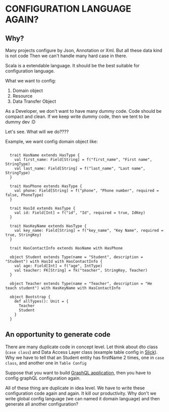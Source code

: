 # CONFIGURATION LANGUAGE AGAIN?

## Why?
Many projects configure by Json, Annotation or Xml. But all these data kind is not code
Then we can't handle many hard case in there.

Scala is a extendable language. It should be the best suitable for configuration language.

What we want to config:
1. Domain object
2. Resource
3. Data Transfer Object

As a Developer, we don't want to have many dummy code. Code should be compact and clean. If we keep 
write dummy code, then we tent to be dummy dev :D

Let's see. What will we do????

Example, we want config domain object like:
```aidl
  
  trait HasName extends HasType {
    val first_name: Field[String] = f("first_name", "First name", StringType)
    val last_name: Field[String] = f("last_name", "Last name", StringType)
  }
  
  trait HasPhone extends HasType {
    val phone: Field[String] = f("phone", "Phone number", required = false, PhoneType)
  }
  
  trait HasId extends HasType {
    val id: Field[Int] = f("id", "Id", required = true, IdKey)
  }
  
  trait HasKeyName extends HasType {
    val key_name: Field[String] = f("key_name", "Key Name", required = true, StringKey)
  }
  
  trait HasContactInfo extends HasName with HasPhone
  
  object Student extends Type(name = "Student", description = "Student") with HasId with HasContactInfo {
    val age: Field[Int] = f("age", IntType)
    val teacher: FK[String] = fk("teacher", StringKey, Teacher)
  }
  
  object Teacher extends Type(name = "Teacher", description = "He teach student") with HasKeyName with HasContactInfo
  
  object Bootstrap {
    def allTypes(): Unit = {
      Teacher
      Student
    }
  }

```

## An opportunity to generate code

There are many duplicate code in concept level. Let think about dto class (`case class`) and
Data Access Layer class (example table config in [Slick](http://slick.lightbend.com/doc/3.0.0/gettingstarted.html)). Why we have to tell that an Student entity has
firstName 2 times, one in `case class`, and another one in `Table Config`

Suppose that you want to build [GraphQL application](https://github.com/sangria-graphql/sangria), then you have to config graphQL configuration again.

All of these thing are duplicate in idea level. We have to write these configuration code again and again. It 
kill our productivity. Why don't we write global config language (we can named it domain language) and then generate all 
another configuration?
